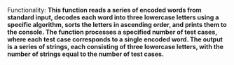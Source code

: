 Functionality: **This function reads a series of encoded words from standard input, decodes each word into three lowercase letters using a specific algorithm, sorts the letters in ascending order, and prints them to the console. The function processes a specified number of test cases, where each test case corresponds to a single encoded word. The output is a series of strings, each consisting of three lowercase letters, with the number of strings equal to the number of test cases.**